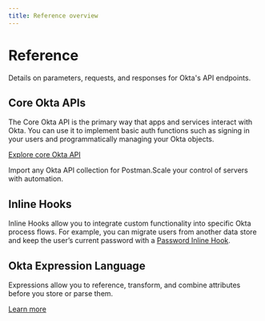 ```yaml
---
title: Reference overview
---
```


# Reference 

Details on parameters, requests, and responses for Okta's API endpoints.



## Core Okta APIs
The Core Okta API is the primary way that apps and services interact with Okta. You can use it to implement basic auth functions such as signing in your users and programmatically managing your Okta objects. 

[Explore core Okta API](/docs/reference/core-okta-api/)

<Cards><Card href="/docs/concepts/authentication/" :showHeaderIcon=false cardTitle="Postman Collections" :showFooter=true>Import any Okta API collection for Postman.</Card><Card href="/docs/concepts/oauth-openid/" :showHeaderIcon=false cardTitle="Advanced Service Access API" :showFooter=true>Scale your control of servers with automation.</Card></Cards>

<HorizontalDivider/>

## Inline Hooks 

Inline Hooks allow you to integrate custom functionality into specific Okta process flows. 
For example, you can migrate users from another data store and keep the user’s current password with a [Password Inline Hook](/docs/reference/password-hook/).


<HorizontalDivider/>

## Okta Expression Language
Expressions allow you to reference, transform, and combine attributes before you store or parse them.

[Learn more](/docs/reference/okta-expression-language/)

